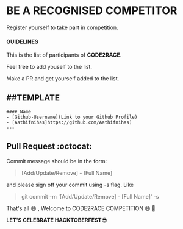 BE A RECOGNISED COMPETITOR
===================

Register yourself to take part in competition. 


#### GUIDELINES
This is the list of participants of <B>CODE2RACE</B>.

Feel free to add youself to the list.

Make a PR and get yourself added to the list.

##TEMPLATE
---
```
#### Name
- [Github-Username](Link to your Github Profile)
- [Aathifnihas]https://github.com/Aathifnihas)
---
```

## Pull Request :octocat:

Commit message should be in the form:
> [Add/Update/Remove] - [Full Name]

and please sign off your commit using -s flag. Like
> git commit -m '[Add/Update/Remove] - [Full Name]' -s

That's all :smile: , Welcome to CODE2RACE COMPETITION :smile: :tada:

<B>LET'S CELEBRATE HACKTOBERFEST</B>😎
